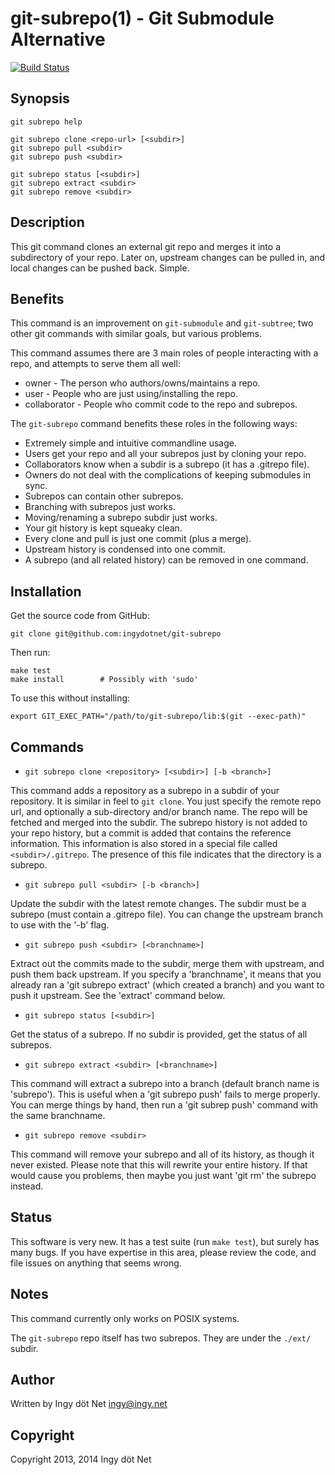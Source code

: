 git-subrepo(1) - Git Submodule Alternative
==========================================

[![Build Status](https://travis-ci.org/ingydotnet/git-subrepo.png?branch=master)](https://travis-ci.org/ingydotnet/git-subrepo)

## Synopsis

    git subrepo help

    git subrepo clone <repo-url> [<subdir>]
    git subrepo pull <subdir>
    git subrepo push <subdir>

    git subrepo status [<subdir>]
    git subrepo extract <subdir>
    git subrepo remove <subdir>

## Description

This git command clones an external git repo and merges it into a subdirectory
of your repo. Later on, upstream changes can be pulled in, and local changes
can be pushed back. Simple.

## Benefits

This command is an improvement on `git-submodule` and `git-subtree`; two other
git commands with similar goals, but various problems.

This command assumes there are 3 main roles of people interacting with a repo,
and attempts to serve them all well:

* owner - The person who authors/owns/maintains a repo.
* user - People who are just using/installing the repo.
* collaborator - People who commit code to the repo and subrepos.

The `git-subrepo` command benefits these roles in the following ways:

* Extremely simple and intuitive commandline usage.
* Users get your repo and all your subrepos just by cloning your repo.
* Collaborators know when a subdir is a subrepo (it has a .gitrepo file).
* Owners do not deal with the complications of keeping submodules in sync.
* Subrepos can contain other subrepos.
* Branching with subrepos just works.
* Moving/renaming a subrepo subdir just works.
* Your git history is kept squeaky clean.
* Every clone and pull is just one commit (plus a merge).
* Upstream history is condensed into one commit.
* A subrepo (and all related history) can be removed in one command.

## Installation

Get the source code from GitHub:

    git clone git@github.com:ingydotnet/git-subrepo

Then run:

    make test
    make install        # Possibly with 'sudo'

To use this without installing:

    export GIT_EXEC_PATH="/path/to/git-subrepo/lib:$(git --exec-path)"

## Commands

* `git subrepo clone <repository> [<subdir>] [-b <branch>]`

This command adds a repository as a subrepo in a subdir of your repository. It
is similar in feel to `git clone`. You just specify the remote repo url, and
optionally a sub-directory and/or branch name. The repo will be fetched and
merged into the subdir. The subrepo history is not added to your repo history,
but a commit is added that contains the reference information.  This
information is also stored in a special file called `<subdir>/.gitrepo`.  The
presence of this file indicates that the directory is a subrepo.

* `git subrepo pull <subdir> [-b <branch>]`

Update the subdir with the latest remote changes. The subdir must be a subrepo
(must contain a .gitrepo file). You can change the upstream branch to use with
the '-b' flag.

* `git subrepo push <subdir> [<branchname>]`

Extract out the commits made to the subdir, merge them with upstream, and push
them back upstream. If you specify a 'branchname', it means that you already
ran a 'git subrepo extract' (which created a branch) and you want to push it
upstream. See the 'extract' command below.

* `git subrepo status [<subdir>]`

Get the status of a subrepo. If no subdir is provided, get the status of all
subrepos.

* `git subrepo extract <subdir> [<branchname>]`

This command will extract a subrepo into a branch (default branch name is
'subrepo'). This is useful when a 'git subrepo push' fails to merge properly.
You can merge things by hand, then run a 'git subrep push' command with the
same branchname.

* `git subrepo remove <subdir>`

This command will remove your subrepo and all of its history, as though it
never existed. Please note that this will rewrite your entire history. If that
would cause you problems, then maybe you just want 'git rm' the subrepo
instead.

## Status

This software is very new. It has a test suite (run `make test`), but surely
has many bugs. If you have expertise in this area, please review the code, and
file issues on anything that seems wrong.

## Notes

This command currently only works on POSIX systems.

The `git-subrepo` repo itself has two subrepos. They are under the `./ext/`
subdir.

## Author

Written by Ingy döt Net <ingy@ingy.net>

## Copyright

Copyright 2013, 2014 Ingy döt Net
